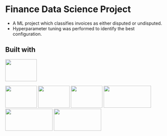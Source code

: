 # Finance Data Science Project

- A ML project which classifies invoices as either disputed or undisputed.
- Hyperparameter tuning was performed to identify the best configuration.


## Built with 

<img src="https://i.imgur.com/Ihrm7vq.png" width="100" height="70">

<img src="https://i.imgur.com/L0C7WWr.png" width="100" height="70"> <img src="https://i.imgur.com/GTEvFHW.png" width="100" height="70"> <img src="https://i.imgur.com/StKvF8t.png" width="100" height="70"> <img src="https://i.imgur.com/7jijMox.png" width="150" height="70"> <img src="https://i.imgur.com/tMw7gJW.png" width="150" height="70"> <img src="https://i.imgur.com/JBW7n57.png" width="150" height="70">
